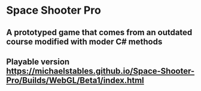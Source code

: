 # Space Shooter Pro

## A prototyped game that comes from an outdated course modified with moder C# methods

## Playable version https://michaelstables.github.io/Space-Shooter-Pro/Builds/WebGL/Beta1/index.html
